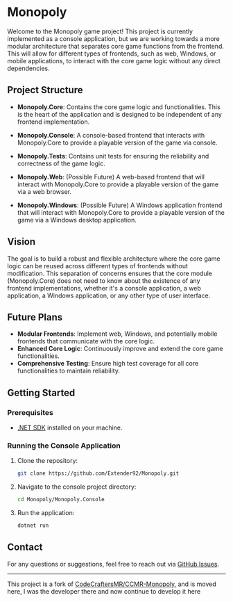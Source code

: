 # Monopoly

Welcome to the Monopoly game project! This project is currently implemented as a console application,
but we are working towards a more modular architecture that separates core game functions from the frontend.
This will allow for different types of frontends, such as web, Windows, or mobile applications,
to interact with the core game logic without any direct dependencies.


## Project Structure

- **Monopoly.Core**: Contains the core game logic and functionalities. This is the heart of the application and is designed to be independent of any frontend implementation.
- **Monopoly.Console**: A console-based frontend that interacts with Monopoly.Core to provide a playable version of the game via console.
- **Monopoly.Tests**: Contains unit tests for ensuring the reliability and correctness of the game logic.

- **Monopoly.Web**: (Possible Future) A web-based frontend that will interact with Monopoly.Core to provide a playable version of the game via a web browser.
- **Monopoly.Windows**: (Possible Future) A Windows application frontend that will interact with Monopoly.Core to provide a playable version of the game via a Windows desktop application.


## Vision

The goal is to build a robust and flexible architecture where the core game logic can be reused across different types of frontends without modification.
This separation of concerns ensures that the core module (Monopoly.Core) does not need to know about the existence of any frontend implementations,
whether it's a console application, a web application, a Windows application, or any other type of user interface.


## Future Plans

- **Modular Frontends**: Implement web, Windows, and potentially mobile frontends that communicate with the core logic.
- **Enhanced Core Logic**: Continuously improve and extend the core game functionalities.
- **Comprehensive Testing**: Ensure high test coverage for all core functionalities to maintain reliability.


## Getting Started

### Prerequisites

- [.NET SDK](https://dotnet.microsoft.com/download) installed on your machine.

### Running the Console Application

1. Clone the repository:
    ```bash
    git clone https://github.com/Extender92/Monopoly.git
    ```
2. Navigate to the console project directory:
    ```bash
    cd Monopoly/Monopoly.Console
    ```
3. Run the application:
    ```bash
    dotnet run
    ```


## Contact

For any questions or suggestions, feel free to reach out via [GitHub Issues](https://github.com/Extender92/Monopoly/issues).

---

This project is a fork of [CodeCraftersMR/CCMR-Monopoly](https://github.com/CodeCraftersMR/CCMR-Monopoly), and is moved here, I was the developer there and now continue to develop it here
